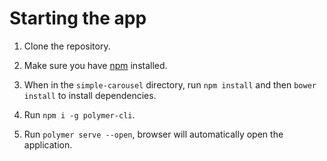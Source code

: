 # Starting the app

1. Clone the repository.

2. Make sure you have [npm](https://www.npmjs.com/) installed.

3. When in the `simple-carousel` directory, run `npm install` and then `bower install` to install dependencies.

4. Run `npm i -g polymer-cli`.

5. Run `polymer serve --open`, browser will automatically open the application.
